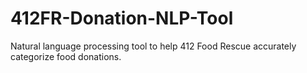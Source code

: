 # 412FR-Donation-NLP-Tool
Natural language processing tool to help 412 Food Rescue accurately categorize food donations.
